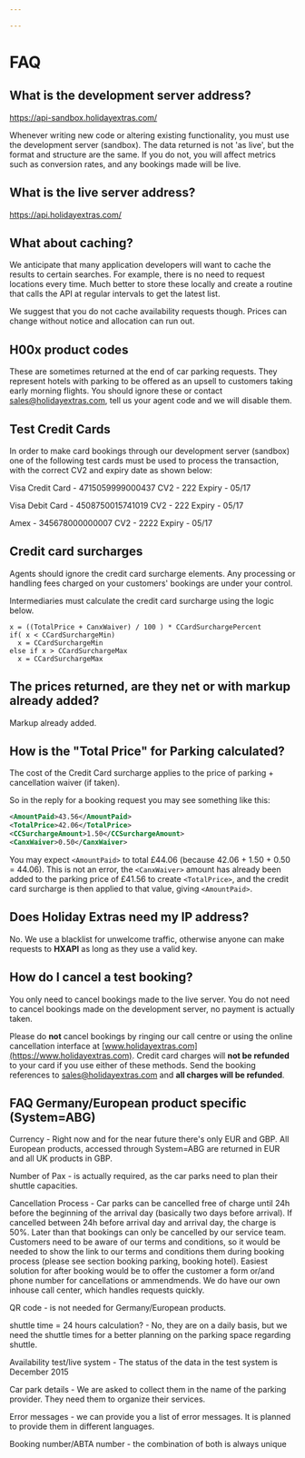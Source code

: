 ```yaml
---

---
```


# FAQ

## What is the development server address?

https://api-sandbox.holidayextras.com/

Whenever writing new code or altering existing functionality, you must use the development server (sandbox). The data returned is not 'as live', but the format and structure are the same. If you do not, you will affect metrics such as conversion rates, and any bookings made will be live.



## What is the live server address?

https://api.holidayextras.com/




## What about caching?

We anticipate that many application developers will want to cache the results to certain searches. For example, there is no need to request locations every time. Much better to store these locally and create a routine that calls the API at regular intervals to get the latest list.

We suggest that you do not cache availability requests though. Prices can change without notice and allocation can run out.



## H00x product codes

These are sometimes returned at the end of car parking requests. They represent hotels with parking to be offered as an upsell to customers taking early morning flights. You should ignore these or contact <sales@holidayextras.com>, tell us your agent code and we will disable them.

## Test Credit Cards

In order to make card bookings through our development server (sandbox) one of the following test cards must be used to process the transaction, with the correct CV2 and expiry date as shown below:

Visa Credit Card - 4715059999000437
CV2 - 222
Expiry - 05/17

Visa Debit Card - 4508750015741019
CV2 - 222
Expiry - 05/17

Amex - 345678000000007
CV2 - 2222
Expiry - 05/17

## Credit card surcharges

Agents should ignore the credit card surcharge elements. Any processing or handling fees charged on your customers' bookings are under your control.

Intermediaries must calculate the credit card surcharge using the logic below.

```
x = ((TotalPrice + CanxWaiver) / 100 ) * CCardSurchargePercent
if( x < CCardSurchargeMin)
  x = CCardSurchargeMin
else if x > CCardSurchargeMax
  x = CCardSurchargeMax
```





## The prices returned, are they net or with markup already added?

Markup already added.


## How is the "Total Price" for Parking calculated?

The cost of the Credit Card surcharge applies to the price of parking + cancellation waiver (if taken).

So in the reply for a booking request you may see something like this:
```xml
<AmountPaid>43.56</AmountPaid>
<TotalPrice>42.06</TotalPrice>
<CCSurchargeAmount>1.50</CCSurchargeAmount>
<CanxWaiver>0.50</CanxWaiver>
```

You may expect `<AmountPaid>` to total £44.06 (because 42.06 + 1.50 + 0.50 = 44.06). This is not an error, the `<CanxWaiver>` amount has already been added to the parking price of £41.56 to create `<TotalPrice>`, and the credit card surcharge is then applied to that value, giving `<AmountPaid>`.


## Does Holiday Extras need my IP address?

No. We use a blacklist for unwelcome traffic, otherwise anyone can make requests to **HXAPI** as long as they use a valid key.




## How do I cancel a test booking?

You only need to cancel bookings made to the live server. You do not need to cancel bookings made on the development server, no payment is actually taken.

Please do **not** cancel bookings by ringing our call centre or using the online cancellation interface at [www.holidayextras.com](https://www.holidayextras.com). Credit card charges will **not be refunded** to your card if you use either of these methods. Send the booking references to <sales@holidayextras.com> and **all charges will be refunded**.

## FAQ Germany/European product specific (System=ABG)

Currency - Right now and for the near future there's only EUR and GBP. All European products, accessed through System=ABG are returned in EUR and all UK products in GBP.

Number of Pax - is actually required, as the car parks need to plan their shuttle capacities.

Cancellation Process - Car parks can be cancelled free of charge until 24h before the beginning of the arrival day (basically two days before arrival). If cancelled between 24h before arrival day and arrival day, the charge is 50%. Later than that bookings can only be cancelled by our service team. Customers need to be aware of our terms and conditions, so it would be needed to show the link to our terms and conditions them during booking process (please see section booking parking, booking hotel). Easiest solution for after booking would be to offer the customer a form or/and phone number for cancellations or ammendmends. We do have our own inhouse call center, which handles requests quickly.

QR code - is not needed for Germany/European products.

shuttle time = 24 hours calculation? - No, they are on a daily basis, but we need the shuttle times for a better planning on the parking space regarding shuttle.

Availability test/live system - The status of the data in the test system is December 2015

Car park details - We are asked to collect them in the name of the parking provider. They need them to organize their services.

Error messages - we can provide you a list of error messages. It is planned to provide them in different languages.

Booking number/ABTA number - the combination of both is always unique
